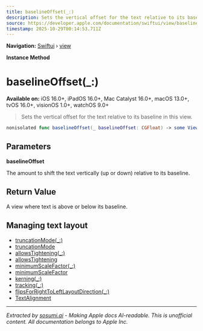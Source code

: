 ```yaml
---
title: baselineOffset(_:)
description: Sets the vertical offset for the text relative to its baseline in this view.
source: https://developer.apple.com/documentation/swiftui/view/baselineoffset(_:)
timestamp: 2025-10-29T00:14:53.711Z
---
```


**Navigation:** [Swiftui](/documentation/swiftui) › [view](/documentation/swiftui/view)

**Instance Method**

# baselineOffset(_:)

**Available on:** iOS 16.0+, iPadOS 16.0+, Mac Catalyst 16.0+, macOS 13.0+, tvOS 16.0+, visionOS 1.0+, watchOS 9.0+

> Sets the vertical offset for the text relative to its baseline in this view.

```swift
nonisolated func baselineOffset(_ baselineOffset: CGFloat) -> some View
```

## Parameters

**baselineOffset**

The amount to shift the text vertically (up or down) relative to its baseline.



## Return Value

A view where text is above or below its baseline.

## Managing text layout

- [truncationMode(_:)](/documentation/swiftui/view/truncationmode(_:))
- [truncationMode](/documentation/swiftui/environmentvalues/truncationmode)
- [allowsTightening(_:)](/documentation/swiftui/view/allowstightening(_:))
- [allowsTightening](/documentation/swiftui/environmentvalues/allowstightening)
- [minimumScaleFactor(_:)](/documentation/swiftui/view/minimumscalefactor(_:))
- [minimumScaleFactor](/documentation/swiftui/environmentvalues/minimumscalefactor)
- [kerning(_:)](/documentation/swiftui/view/kerning(_:))
- [tracking(_:)](/documentation/swiftui/view/tracking(_:))
- [flipsForRightToLeftLayoutDirection(_:)](/documentation/swiftui/view/flipsforrighttoleftlayoutdirection(_:))
- [TextAlignment](/documentation/swiftui/textalignment)

---

*Extracted by [sosumi.ai](https://sosumi.ai) - Making Apple docs AI-readable.*
*This is unofficial content. All documentation belongs to Apple Inc.*
